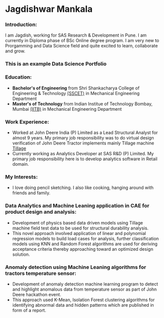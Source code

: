 # Jagdishwar Mankala
### Introduction:
I am Jagdish, working for SAS Research & Development in Pune. I am currently in Diploma phase of BSc Online degree program. I am very new to Prorgamming and Data Science field and quite excited to learn, collaborate and grow. 
### This is an example Data Science Portfolio

### Education:
- **Bachelor's of Engineering** from Shri Shankacharya College of Engineering & Technology [(SSCET)](https://www.sstc.ac.in/) in Mechanical Engineering Department 
- **Master's of Technology** from Indian Institue of Technology Bombay, Mumbai [(IITB)](https://www.iitb.ac.in/) in Mechanical Engineering Department

### Work Experience:
- Worked at John Deere India (P) Limited as a Lead Structural Analyst for almost 9 years. My primary job responsibility was to do virtual design verification of John Deere Tractor implements mainly Tillage machine [Tillage](https://www.deere.com/en/tillage/)
- Currently working as Analytics Developer at SAS R&D (P) Limited. My primary job responsibility here is to develop analytics software in Retail domain. 

### My Interests:
- I love doing pencil sketching. I also like cooking, hanging around with friends and family.


### Data Analytics and Machine Leaning application in CAE for product design and analysis:
- Development of physics based data driven models using Tillage machine field test data to be used for structural durability analysis. 
- This novel approach involved application of linear and polynomial regression models to build load cases for analysis, further classification models using KNN and Random Forest algorithms are used for deriving acceptance criteria thereby approaching toward an optimized design solution. 


### Anomaly detection using Machine Leaning algorithms for tractors temperature sensor: 
- Development of anomaly detection machine learning program to detect and highlight anomalous data from temperature sensor as part of John Deere hackathon event. 
- This approach used K-Mean, Isolation Forest clustering algorithms for identifying abnormal data and hidden patterns which are published in form of a report.


